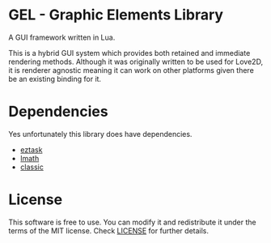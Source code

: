 # GEL - Graphic Elements Library
A GUI framework written in Lua.

This is a hybrid GUI system which provides both retained and immediate rendering methods.
Although it was originally written to be used for Love2D, it is renderer agnostic meaning 
it can work on other platforms given there be an existing binding for it.

# Dependencies
Yes unfortunately this library does have dependencies.
- [eztask](https://github.com/ShoesForClues/eztask)
- [lmath](https://github.com/ShoesForClues/lmath)
- [classic](https://github.com/rxi/classic)

# License
This software is free to use. You can modify it and redistribute it under the terms of the 
MIT license. Check [LICENSE](LICENSE) for further details.
